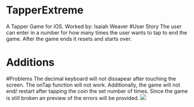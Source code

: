 # TapperExtreme
A Tapper Game for iOS. Worked by: Isaiah Weaver
#User Story
The user can enter in a number for how many times the user wants to tap to end the game. After the game ends it resets and starts over. 
# Additions

#Problems
The decimal keyboard will not dissapear after touching the screen. The onTap function will not work. Additionally, the game will not end/ restart after tapping the coin the set number of times. Since the game is still broken an preview of the errors will be provided. 
<img src ="http://imgur.com/qhwicfg">





